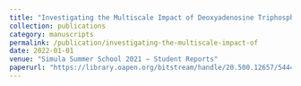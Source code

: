 ```yaml
---
title: "Investigating the Multiscale Impact of Deoxyadenosine Triphosphate (dATP) on Pulmonary Arterial Hypertension (PAH) Induced Heart Failure"
collection: publications
category: manuscripts
permalink: /publication/investigating-the-multiscale-impact-of
date: 2022-01-01
venue: "Simula Summer School 2021 − Student Reports"
paperurl: "https://library.oapen.org/bitstream/handle/20.500.12657/54444/978-3-031-05164-7.pdf?sequence=1#page=85"
---
```

